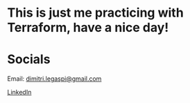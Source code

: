 # This is just me practicing with Terraform, have a nice day!

# Socials

Email: dimitri.legaspi@gmail.com

[LinkedIn](https://www.linkedin.com/in/dimitri-legaspi/)
